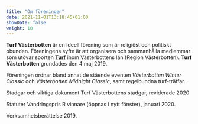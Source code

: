 ```yaml
---
title: "Om föreningen"
date: 2021-11-01T13:18:45+01:00
showDate: false
weight: 10
---
```

**Turf Västerbotten** är en ideell förening som är religiöst och politiskt obunden. Föreningens syfte är att organisera och sammanhålla medlemmar som utövar sporten [**Turf**](https://turfgame.com/) inom Västerbottens län (Region Västerbotten). **Turf Västerbotten** grundades den 4 maj 2019.

Föreningen ordnar bland annat de stående eventen *Västerbotten Winter Classic* och *Västerbotten Midnight Classic*, samt regelbundna turf-träffar.

Stadgar och viktiga dokument
 Turf Västerbottens stadgar, reviderade 2020

Statuter Vandringspris R vinnare (öppnas i nytt fönster), januari 2020.

Verksamhetsberättelse 2019.

